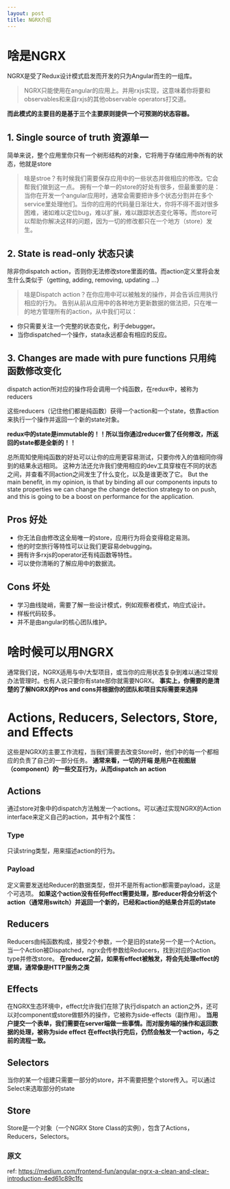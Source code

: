 ```yaml
---
layout: post
title: NGRX介绍
---
```


# 啥是NGRX
NGRX是受了Redux设计模式启发而开发的只为Angular而生的一组库。
> NGRX只能使用在angular的应用上。并用rxjs实现，这意味着你将要和observables和来自rxjs的其他observable operators打交道。

**而此模式的主要目的是基于三个主要原则提供一个可预测的状态容器。**

## 1. Single source of truth 资源单一

简单来说，整个应用里你只有一个树形结构的对象，它将用于存储应用中所有的状态，他就是store
> 啥是stroe？有时候我们需要保存应用中的一些状态并做相应的修改。它会帮我们做到这一点。
拥有一个单一的store的好处有很多，但最重要的是：当你在开发一个angular应用时，通常会需要把许多个状态分割并在多个service里处理他们。当你的应用的代码量日渐壮大，你将不得不面对很多困难，诸如难以定位bug，难以扩展，难以跟踪状态变化等等。而store可以帮助你解决这样的问题，因为一切的修改都只在一个地方（store）发生。

## 2. State is read-only 状态只读

除非你dispatch action，否则你无法修改store里面的值。而action定义里将会发生什么类似于（getting, adding, removing, updating ...）
> 啥是Dispatch action？在你应用中可以被触发的操作，并会告诉应用执行相应的行为。
告别从前从应用中的各种地方更新数据的做法把，只在唯一的地方管理所有的action，从中我们可以：
* 你只需要关注一个完整的状态变化，利于debugger。
* 当你dispatched一个操作，stata永远都会有相应的反应。

## 3. Changes are made with pure functions 只用纯函数修改变化

dispatch action所对应的操作将会调用一个纯函数，在redux中，被称为reducers

这些reducers（记住他们都是纯函数）获得一个action和一个state，依靠action来执行一个操作并返回一个新的state对象。

**redux中的state是immutable的！！所以当你通过reducer做了任何修改，所返回的state都是全新的！！**

总所周知使用纯函数的好处可以让你的应用更容易测试，只要你传入的值相同你得到的结果永远相同。
这种方法还允许我们使用相应的dev工具穿梭在不同的状态之间，并查看不同action之间发生了什么变化，以及是谁更改了它。
But the main benefit, in my opinion, is that by binding all our components inputs to state properties we can change the change detection strategy to on push, and this is going to be a boost on performance for the application.

## Pros 好处
* 你无法自由修改这全局唯一的store，应用行为将会变得稳定易测。
* 他的时空旅行等特性可以让我们更容易debugging。
* 拥有许多rxjs的operator还有纯函数等特性。
* 可以使你清晰的了解应用中的数据流。

## Cons 坏处
* 学习曲线陡峭，需要了解一些设计模式，例如观察者模式，响应式设计。
* 样板代码较多。
* 并不是由angular的核心团队维护。

# 啥时候可以用NGRX
通常我们说，NGRX适用与中/大型项目，或当你的应用状态复杂到难以通过常规办法管理时。也有人说只要你有state那你就需要NGRX。
**事实上，你需要的是清楚的了解NGRX的Pros and cons并根据你的团队和项目实际需要来选择**

# Actions, Reducers, Selectors, Store, and Effects
这些是NGRX的主要工作流程，当我们需要去改变Store时，他们中的每一个都相应的负责了自己的一部分任务。
**通常来看，一切的开端
是用户在视图层（component）的一些交互行为，从而dispatch an action**
## Actions
通过store对象中的dispatch方法触发一个actions。可以通过实现NGRX的Action interface来定义自己的action，其中有2个属性：
### Type
只读string类型，用来描述action的行为。
### Payload
定义需要发送给Reducer的数据类型，但并不是所有action都需要payload，这是个可选项。
**如果这个action没有任何effect需要处理，那reducer将会分析这个action（通常用switch）并返回一个新的，已经和action的结果合并后的state**
## Reducers
Reducers由纯函数构成，接受2个参数，一个是旧的state另一个是一个Action。当一个Action被Dispatched，ngrx会传参数给Reducers，找到对应的action type并修改store。
**在reducer之前，如果有effect被触发，将会先处理effect的逻辑，通常像是HTTP服务之类**
## Effects
在NGRX生态环境中，effect允许我们在除了执行dispatch an action之外，还可以对component或store做额外的操作，它被称为side-effects（副作用）。
**当用户提交一个表单，我们需要在server端做一些事情。而对服务端的操作和返回数据的处理，被称为side effect**
**在effect执行完后，仍然会触发一个action，与之前的流程一致。**
## Selectors
当你的某一个组建只需要一部分的store，并不需要把整个store传入。可以通过Select来选取部分的state
## Store
Store是一个对象（一个NGRX Store Class的实例），包含了Actions，Reducers，Selectors。

### 原文
ref: https://medium.com/frontend-fun/angular-ngrx-a-clean-and-clear-introduction-4ed61c89c1fc